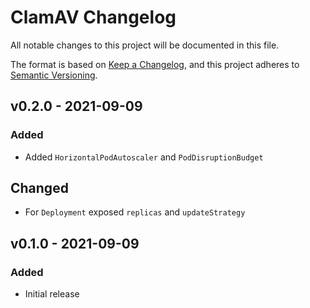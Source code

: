 # ClamAV Changelog

All notable changes to this project will be documented in this file.

The format is based on [Keep a Changelog](https://keepachangelog.com/en/1.0.0/),
and this project adheres to [Semantic Versioning](https://semver.org/spec/v2.0.0.html).

<!-- ## [UNRELEASED]
### Added
### Changed
### Deprecated
### Removed -->

## v0.2.0 - 2021-09-09

### Added

- Added `HorizontalPodAutoscaler` and `PodDisruptionBudget`

## Changed

- For `Deployment` exposed `replicas` and `updateStrategy`

## v0.1.0 - 2021-09-09

### Added

- Initial release
